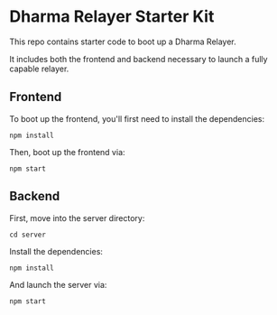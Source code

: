 # Dharma Relayer Starter Kit

This repo contains starter code to boot up a Dharma Relayer.

It includes both the frontend and backend necessary to launch a fully capable relayer.

## Frontend

To boot up the frontend, you'll first need to install the dependencies:

`npm install`

Then, boot up the frontend via:

`npm start`

## Backend

First, move into the server directory:

`cd server`

Install the dependencies:

`npm install`

And launch the server via:

`npm start`
